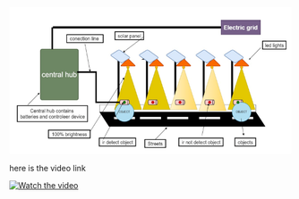 ![alt text](https://github.com/ayushnainwal10/Solar-Street-Light/blob/main/solar%20street.png)

here is the video link

[![Watch the video](https://i.sstatic.net/Vp2cE.png)](https://drive.google.com/file/d/1ZvEHdETIt4SbyL5O_p4e0_kaT76RF4ft/view?usp=drive_link)
